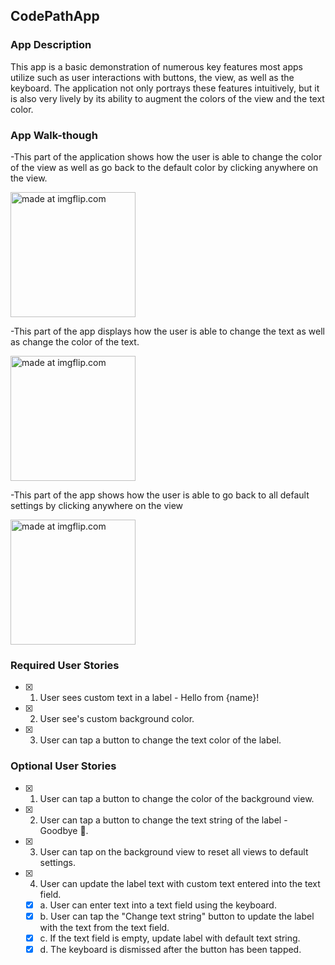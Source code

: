 
## CodePathApp

### App Description
This app is a basic demonstration of numerous key features most apps utilize such as user interactions with buttons, the view, as well as the keyboard. The application not only portrays these features intuitively, but it is also very lively by its ability to augment the colors of the view and the text color. 

### App Walk-though
-This part of the application shows how the user is able to change the color of the view as well as go back to the default color by clicking anywhere on the view.

<a href="https://imgflip.com/gif/2h1x2j"><img src="https://i.imgflip.com/2h1x2j.gif" title="made at imgflip.com" width=200/></a>

-This part of the app displays how the user is able to change the text as well as change the color of the text.

<a href="https://imgflip.com/gif/2h1xd0"><img src="https://i.imgflip.com/2h1xd0.gif" title="made at imgflip.com" width=200/></a>

-This part of the app shows how the user is able to go back to all default settings by clicking anywhere on the view

<a href="https://imgflip.com/gif/2h1xe5"><img src="https://i.imgflip.com/2h1xe5.gif" title="made at imgflip.com" width=200/></a>

### Required User Stories
- [x] 1. User sees custom text in a label - Hello from {name}!
- [x] 2. User see's custom background color.
- [x] 3. User can tap a button to change the text color of the label.

### Optional User Stories
- [x] 1. User can tap a button to change the color of the background view.
- [x] 2. User can tap a button to change the text string of the label - Goodbye 👋.
- [x] 3. User can tap on the background view to reset all views to default settings.
- [x] 4. User can update the label text with custom text entered into the text field.
   - [x] a. User can enter text into a text field using the keyboard.
   - [x] b. User can tap the "Change text string" button to update the label with the text from the text field.
   - [x] c. If the text field is empty, update label with default text string.
   - [x] d. The keyboard is dismissed after the button has been tapped.